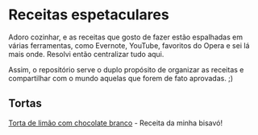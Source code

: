 # Receitas espetaculares

Adoro cozinhar, e as receitas que gosto de fazer estão espalhadas em várias ferramentas, como Evernote, YouTube, favoritos do Opera e sei lá mais onde. Resolvi então centralizar tudo aqui.

Assim, o repositório serve o duplo propósito de organizar as receitas e compartilhar com o mundo aquelas que forem de fato aprovadas. ;)

## Tortas

[Torta de limão com chocolate branco](/tortas/torta-limao-chocolate-branco/index.md) - Receita da minha bisavó!
